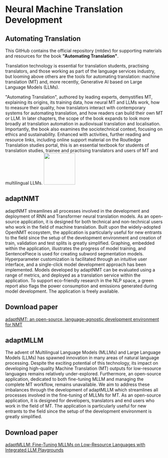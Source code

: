 # Neural Machine Translation Development

## Automating Translation 

This GitHub contains the official repository (mtdev) for supporting materials and resources for the book **"Automating Translation"**. 

Translation technology is essential for translation students, practising translators, and those working as part of the language services industry, but looming above others are the tools for automating translation: machine translation (MT) and, more recently, Generative AI based on Large Language Models (LLMs).

"Automating Translation", authored by leading experts, demystifies MT, explaining its origins, its training data, how neural MT and LLMs work, how to measure their quality, how translators interact with contemporary systems for automating translation, and how readers can build their own MT or LLM. In later chapters, the scope of the book expands to look more broadly at translation automation in audiovisual translation and localisation. Importantly, the book also examines the sociotechnical context, focusing on ethics and sustainability. Enhanced with activities, further reading and resource links, including online support material on the Routledge Translation studies portal, this is an essential textbook for students of translation studies, trainee and practising translators and users of MT and multilingual LLMs.
<img src="https://github.com/adaptNMT/adaptNMT/assets/101801657/07358064-2b09-4603-8f50-3766f6e33961" width="100" height="100">
## adaptNMT

adaptNMT streamlines all processes involved in the development and deployment of RNN and Transformer neural translation models. As an open-source application, it is designed for both technical and non-technical users who work in the field of machine translation. Built upon the widely-adopted OpenNMT ecosystem, the application is particularly useful for new entrants to the field since the setup of the development environment and creation of train, validation  and test splits is greatly simplified. Graphing, embedded within the application, illustrates the progress of model training, and SentencePiece is used for creating subword segmentation models. Hyperparameter customization is facilitated through an intuitive user interface, and a single-click model development approach has been implemented. Models developed by adaptNMT can be evaluated using a range of metrics, and deployed as a translation service within the application. To support eco-friendly research in the NLP space, a green report also flags the power consumption and emissions generated during model development. The application is freely available.

## Download paper
[adaptNMT: an open-source, language-agnostic development environment for NMT](https://doi.org/10.1007/s10579-023-09671-2)

## adaptMLLM

The advent of Multilingual Language Models (MLLMs) and Large Language Models (LLMs) has spawned innovation in many areas of natural language processing. Despite the exciting potential of this technology, its impact on developing high-quality Machine Translation (MT) outputs for low-resource languages remains relatively under-explored. Furthermore, an open-source application, dedicated to both fine-tuning MLLM and managing the complete MT workflow, remains unavailable. We aim to address these imbalances through the development of adaptMLLM which streamlines all processes involved in the fine-tuning of MLLMs for MT. As an open-source application, it is designed for developers, translators and end users who work in the field of MT. The application is particularly useful for new entrants to the field since the setup of the development environment is greatly simplified. 

## Download paper
[adaptMLLM: Fine-Tuning MLLMs on Low-Resource Languages with Integrated LLM Playgrounds](https://www.mdpi.com/2078-2489/14/12/638)
